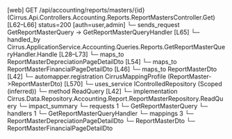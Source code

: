 [web] GET /api/accounting/reports/masters/{id}  (Cirrus.Api.Controllers.Accounting.Reports.ReportMastersController.Get)  [L62–L66] status=200 [auth=user,admin]
  └─ sends_request GetReportMasterQuery -> GetReportMasterQueryHandler [L65]
    └─ handled_by Cirrus.ApplicationService.Accounting.Queries.Reports.GetReportMasterQueryHandler.Handle [L28–L73]
      └─ maps_to ReportMasterDepreciationPageDetailDto [L54]
      └─ maps_to ReportMasterFinancialPageDetailDto [L46]
      └─ maps_to ReportMasterDto [L42]
        └─ automapper.registration CirrusMappingProfile (ReportMaster->ReportMasterDto) [L570]
      └─ uses_service IControlledRepository<ReportMaster> (Scoped (inferred))
        └─ method ReadQuery [L42]
          └─ implementation Cirrus.Data.Repository.Accounting.Report.ReportMasterRepository.ReadQuery
  └─ impact_summary
    └─ requests 1
      └─ GetReportMasterQuery
    └─ handlers 1
      └─ GetReportMasterQueryHandler
    └─ mappings 3
      └─ ReportMasterDepreciationPageDetailDto
      └─ ReportMasterDto
      └─ ReportMasterFinancialPageDetailDto

